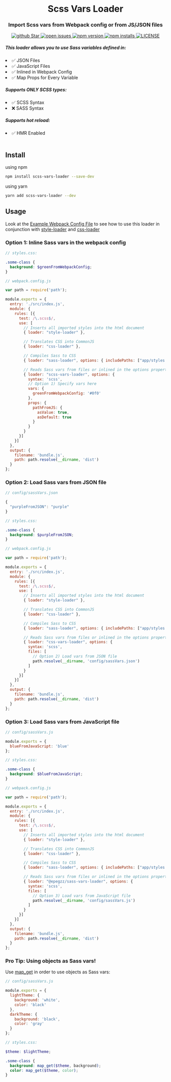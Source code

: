 <h1 align="center">Scss Vars Loader</h1>
<h3 align="center">Import Scss vars from Webpack config or from JS/JSON files</h3>
<p align="center">
  <!-- <a target="_blank" href="https://travis-ci.org/epegzz/sass-vars-loader">
    <img alt="Travis" src="https://img.shields.io/travis/epegzz/sass-vars-loader.svg?style=flat-square">
  </a> -->
  <!-- <a target="_blank" href="https://codeclimate.com/github/epegzz/sass-vars-loader/maintainability">
    <img alt="Maintainability" src="https://img.shields.io/codeclimate/maintainability/epegzz/sass-vars-loader.svg?style=flat-square">
  </a> -->
  <a target="_blank" href="https://github.com/shijinyu/scss-vars-loader/stargazers">
    <img alt="github Star" src="https://img.shields.io/github/stars/shijinyu/scss-vars-loader.svg">
  </a>
  <a target="_blank" href="https://github.com/shijinyu/scss-vars-loader/issues">
    <img alt="open issues" src="https://img.shields.io/github/issues/shijinyu/scss-vars-loader.svg">
  </a>
  <a target="_blank" href="https://www.npmjs.com/package/shijinyu/scss-vars-loader">
    <img alt="npm version" src="https://img.shields.io/npm/v/scss-vars-loader.svg">
  </a>
  <a target="_blank" href="https://www.npmjs.com/package/shijinyu/scss-vars-loader">
    <img alt="npm installs" src="https://img.shields.io/npm/dw/scss-vars-loader.svg">
  </a>
  <a target="_blank" href="https://github.com/shijinyu/scss-vars-loader/blob/master/LICENSE">
    <img alt="LICENSE" src="https://img.shields.io/github/license/shijinyu/scss-vars-loader.svg">
  </a>
</p>





##### This loader allows you to use Sass variables defined in:

<li>✅ JSON Files</li>
<li>✅ JavaScript Files</li>
<li>✅ Inlined in Webpack Config</li>
<li>✅ Map Props for Every Variable</li>



##### Supports ONLY SCSS types:

<li>✅ SCSS Syntax</li>
<li>❌ SASS Syntax</li>


##### Supports hot reload:

<li>✅ HMR Enabled</li>

<br/>

## Install

using npm
```sh
npm install scss-vars-loader --save-dev
```
using yarn
```sh
yarn add scss-vars-loader --dev
```


## Usage

Look at the [Example Webpack Config File](./example/webpack.config.js) to see how to use this
loader in conjunction with [style-loader](https://github.com/webpack-contrib/style-loader) and
[css-loader](https://github.com/webpack-contrib/css-loader)

### Option 1: Inline Sass vars in the webpack config

```scss
// styles.css:

.some-class {
  background: $greenFromWebpackConfig;
}
```

```js
// webpack.config.js

var path = require('path');

module.exports = {
  entry: './src/index.js',
  module: {
    rules: [{
      test: /\.scss$/,
      use: [
        // Inserts all imported styles into the html document
        { loader: "style-loader" },

        // Translates CSS into CommonJS
        { loader: "css-loader" },

        // Compiles Sass to CSS
        { loader: "sass-loader", options: { includePaths: ["app/styles.scss"] } },

        // Reads Sass vars from files or inlined in the options property
        { loader: "scss-vars-loader", options: {
          syntax: 'scss',
          // Option 1) Specify vars here
          vars: {
            greenFromWebpackConfig: '#0f0'
          },
          props: {
            pathFromJS: {
              asValue: true,
              asDefault: true
            }
          }
        }
      }]
    }]
  },
  output: {
    filename: 'bundle.js',
    path: path.resolve(__dirname, 'dist')
  }
};
```

### Option 2: Load Sass vars from JSON file

```js
// config/sassVars.json

{
  "purpleFromJSON": "purple"
}
```

```scss
// styles.css:

.some-class {
  background: $purpleFromJSON;
}
```

```js
// webpack.config.js

var path = require('path');

module.exports = {
  entry: './src/index.js',
  module: {
    rules: [{
      test: /\.scss$/,
      use: [
        // Inserts all imported styles into the html document
        { loader: "style-loader" },

        // Translates CSS into CommonJS
        { loader: "css-loader" },

        // Compiles Sass to CSS
        { loader: "sass-loader", options: { includePaths: ["app/styles.scss"] } },

        // Reads Sass vars from files or inlined in the options property
        { loader: "css-vars-loader", options: {
          syntax: 'scss',
          files: [
            // Option 2) Load vars from JSON file
            path.resolve(__dirname, 'config/sassVars.json')
          ]
        }
      }]
    }]
  },
  output: {
    filename: 'bundle.js',
    path: path.resolve(__dirname, 'dist')
  }
};
```


### Option 3: Load Sass vars from JavaScript file

```js
// config/sassVars.js

module.exports = {
  blueFromJavaScript: 'blue'
};
```

```scss
// styles.css:

.some-class {
  background: $blueFromJavaScript;
}
```

```js
// webpack.config.js

var path = require('path');

module.exports = {
  entry: './src/index.js',
  module: {
    rules: [{
      test: /\.scss$/,
      use: [
        // Inserts all imported styles into the html document
        { loader: "style-loader" },

        // Translates CSS into CommonJS
        { loader: "css-loader" },

        // Compiles Sass to CSS
        { loader: "sass-loader", options: { includePaths: ["app/styles.scss"] } },

        // Reads Sass vars from files or inlined in the options property
        { loader: "@epegzz/sass-vars-loader", options: {
          syntax: 'scss',
          files: [
            // Option 3) Load vars from JavaScript file
            path.resolve(__dirname, 'config/sassVars.js')
          ]
        }
      }]
    }]
  },
  output: {
    filename: 'bundle.js',
    path: path.resolve(__dirname, 'dist')
  }
};
```


### Pro Tip: Using objects as Sass vars!

Use [map_get](http://sass-lang.com/documentation/Sass/Script/Functions.html#map_get-instance_method)
in order to use objects as Sass vars:

```js
// config/sassVars.js

module.exports = {
  lightTheme: {
    background: 'white',
    color: 'black'
  },
  darkTheme: {
    background: 'black',
    color: 'gray'
  }
};
```

```scss
// styles.css:

$theme: $lightTheme;

.some-class {
  background: map_get($theme, background);
  color: map_get($theme, color);
}
```
